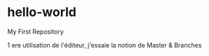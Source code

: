 # hello-world
My First Repository

1 ere utilisation de l'éditeur, j'essaie la notion de Master & Branches
